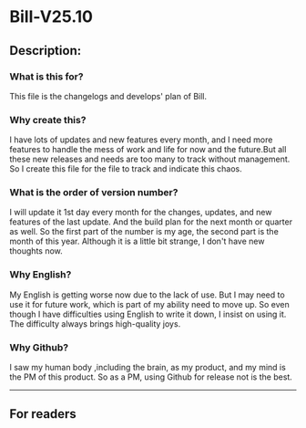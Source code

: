 # Bill-V25.10
## Description: 
### What is this for?
This file is the changelogs and develops' plan of Bill. 
### Why create this?
I have lots of updates and new features every month, and I need more features to handle the mess of work and life for now and the future.But all these new releases and needs are too many to track without management. So I create this file for the file to track and indicate this chaos.
### What is the order of version number?
I will update it 1st day every month for the changes, updates, and new features of the last update. And the build plan for the next month or quarter as well.
So the first part of the number is my age, the second part is the month of this year. Although it is a little bit strange, I don't have new thoughts now.
### Why English?
My English is getting worse now due to the lack of use. But I may need to use it for future work, which is part of my ability need to move up. So even though I have difficulties using English to write it down, I insist on using it. The difficulty always brings high-quality joys.
### Why Github?
I saw my human body ,including the brain, as my product, and my mind is the PM of this product. So as a PM, using Github for release not is the best.
- - - -
## For readers


